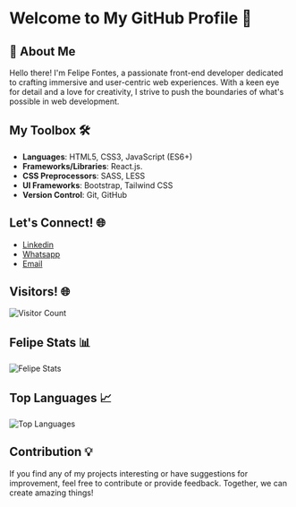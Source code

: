 # Welcome to My GitHub Profile 👋

## 🚀 About Me

Hello there! I'm Felipe Fontes, a passionate front-end developer dedicated to crafting immersive and user-centric web experiences. With a keen eye for detail and a love for creativity, I strive to push the boundaries of what's possible in web development.

## My Toolbox 🛠️

- **Languages**: HTML5, CSS3, JavaScript (ES6+)
- **Frameworks/Libraries**: React.js.
- **CSS Preprocessors**: SASS, LESS
- **UI Frameworks**: Bootstrap, Tailwind CSS
- **Version Control**: Git, GitHub

## Let's Connect! 🌐

- [Linkedin](https://www.linkedin.com/in/felipe-fontes-42a957281/)
- [Whatsapp](https://api.whatsapp.com/message/WOU5ERCASA57H1?autoload=1&app_absent=0)
- [Email](felipefonteslisboa@gmail.com)


## Visitors! 🌐
![Visitor Count](https://profile-counter.glitch.me/{FelipeFontesLisboa}/count.svg)



## Felipe Stats 📊

![Felipe Stats](https://github-readme-stats.vercel.app/api?username=FelipeFontesLisboa&show_icons=true&theme=radical)

## Top Languages 📈

![Top Languages](https://github-readme-stats.vercel.app/api/top-langs/?username=FelipeFontesLisboa&layout=compact&theme=radical)

## Contribution 💡

If you find any of my projects interesting or have suggestions for improvement, feel free to contribute or provide feedback. Together, we can create amazing things!
